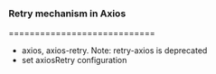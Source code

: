 ### Retry mechanism in Axios
============================
* axios, axios-retry. Note: retry-axios is deprecated
* set axiosRetry configuration